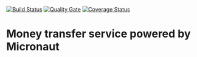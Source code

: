 [![Build Status](https://travis-ci.org/DmitriiSerikov/money-transfer-service.svg?branch=master)](https://travis-ci.org/DmitriiSerikov/money-transfer-service)
[![Quality Gate](https://sonarcloud.io/api/project_badges/measure?project=money-transfer-service&metric=alert_status)](https://sonarcloud.io/dashboard/index/money-transfer-service)
[![Coverage Status](https://coveralls.io/repos/github/DmitriiSerikov/money-transfer-service/badge.svg?branch=master)](https://coveralls.io/github/DmitriiSerikov/money-transfer-service?branch=master)

# Money transfer service powered by Micronaut